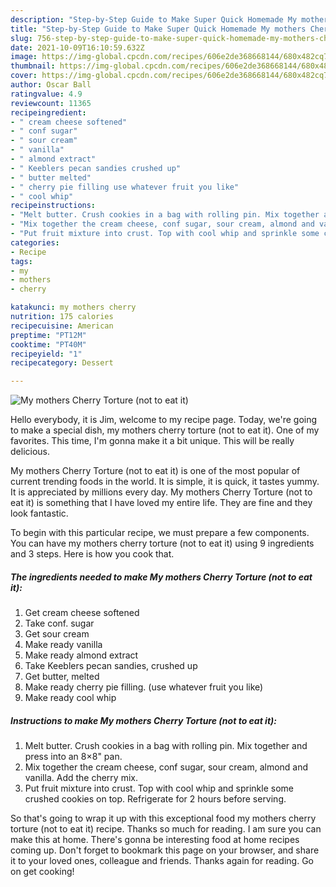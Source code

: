 ```yaml
---
description: "Step-by-Step Guide to Make Super Quick Homemade My mothers Cherry Torture (not to eat it)"
title: "Step-by-Step Guide to Make Super Quick Homemade My mothers Cherry Torture (not to eat it)"
slug: 756-step-by-step-guide-to-make-super-quick-homemade-my-mothers-cherry-torture-not-to-eat-it
date: 2021-10-09T16:10:59.632Z
image: https://img-global.cpcdn.com/recipes/606e2de368668144/680x482cq70/my-mothers-cherry-torture-not-to-eat-it-recipe-main-photo.jpg
thumbnail: https://img-global.cpcdn.com/recipes/606e2de368668144/680x482cq70/my-mothers-cherry-torture-not-to-eat-it-recipe-main-photo.jpg
cover: https://img-global.cpcdn.com/recipes/606e2de368668144/680x482cq70/my-mothers-cherry-torture-not-to-eat-it-recipe-main-photo.jpg
author: Oscar Ball
ratingvalue: 4.9
reviewcount: 11365
recipeingredient:
- " cream cheese softened"
- " conf sugar"
- " sour cream"
- " vanilla"
- " almond extract"
- " Keeblers pecan sandies crushed up"
- " butter melted"
- " cherry pie filling use whatever fruit you like"
- " cool whip"
recipeinstructions:
- "Melt butter. Crush cookies in a bag with rolling pin. Mix together and press into an 8×8&#34; pan."
- "Mix together the cream cheese, conf sugar, sour cream, almond and vanilla. Add the cherry mix."
- "Put fruit mixture into crust. Top with cool whip and sprinkle some crushed cookies on top. Refrigerate for 2 hours before serving."
categories:
- Recipe
tags:
- my
- mothers
- cherry

katakunci: my mothers cherry 
nutrition: 175 calories
recipecuisine: American
preptime: "PT12M"
cooktime: "PT40M"
recipeyield: "1"
recipecategory: Dessert

---
```



![My mothers Cherry Torture (not to eat it)](https://img-global.cpcdn.com/recipes/606e2de368668144/680x482cq70/my-mothers-cherry-torture-not-to-eat-it-recipe-main-photo.jpg)

Hello everybody, it is Jim, welcome to my recipe page. Today, we're going to make a special dish, my mothers cherry torture (not to eat it). One of my favorites. This time, I'm gonna make it a bit unique. This will be really delicious.



My mothers Cherry Torture (not to eat it) is one of the most popular of current trending foods in the world. It is simple, it is quick, it tastes yummy. It is appreciated by millions every day. My mothers Cherry Torture (not to eat it) is something that I have loved my entire life. They are fine and they look fantastic.


To begin with this particular recipe, we must prepare a few components. You can have my mothers cherry torture (not to eat it) using 9 ingredients and 3 steps. Here is how you cook that.

<!--inarticleads1-->

##### The ingredients needed to make My mothers Cherry Torture (not to eat it):

1. Get  cream cheese softened
1. Take  conf. sugar
1. Get  sour cream
1. Make ready  vanilla
1. Make ready  almond extract
1. Take  Keeblers pecan sandies, crushed up
1. Get  butter, melted
1. Make ready  cherry pie filling. (use whatever fruit you like)
1. Make ready  cool whip




<!--inarticleads2-->

##### Instructions to make My mothers Cherry Torture (not to eat it):

1. Melt butter. Crush cookies in a bag with rolling pin. Mix together and press into an 8×8&#34; pan.
1. Mix together the cream cheese, conf sugar, sour cream, almond and vanilla. Add the cherry mix.
1. Put fruit mixture into crust. Top with cool whip and sprinkle some crushed cookies on top. Refrigerate for 2 hours before serving.




So that's going to wrap it up with this exceptional food my mothers cherry torture (not to eat it) recipe. Thanks so much for reading. I am sure you can make this at home. There's gonna be interesting food at home recipes coming up. Don't forget to bookmark this page on your browser, and share it to your loved ones, colleague and friends. Thanks again for reading. Go on get cooking!
